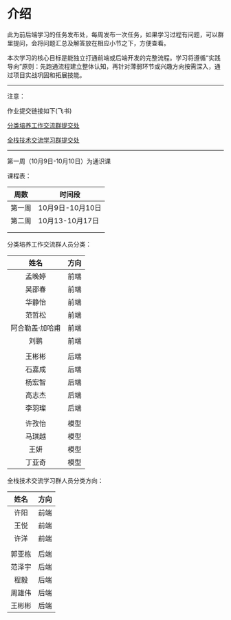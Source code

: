 # 介绍

此为前后端学习的任务发布处，每周发布一次任务，如果学习过程有问题，可以群里提问，会将问题汇总及解答放在相应小节之下，方便查看。



本次学习的核心目标是能独立打通前端或后端开发的完整流程。学习将遵循“实践导向”原则：先跑通流程建立整体认知，再针对薄弱环节或兴趣方向按需深入，通过项目实战巩固和拓展技能。



---

<div class="warning">
	<p>注意：</p>
    <p>
    	作业提交链接如下(飞书)
	</p>
</div>

[分类培养工作交流群提交处](https://wcn6gmfkzss8.feishu.cn/docx/BqpRdejc3o95uGxRKmPcFymTnEd?from=from_copylink)

[全栈技术交流学习群提交处](https://wcn6gmfkzss8.feishu.cn/docx/Mc1TdflfPo1lMlxFP3QcjQUpnnf?from=from_copylink)


---

<div class="warning">
	<p>
        第一周（10月9日-10月10日）为通识课
    </p>
</div>

课程表：

| 周数   | 时间段           |
| ------ | ---------------- |
| 第一周 | 10月9日-10月10日 |
| 第二周 | 10月13-10月17日  |
|        |                  |
|        |                  |



分类培养工作交流群人员分类：

|      姓名       | 方向 |
| :-------------: | ---- |
|     孟晚婷      | 前端 |
|     吴邵春      | 前端 |
|     华静怡      | 前端 |
|     范哲松      | 前端 |
| 阿合勒盖·加哈甫 | 前端 |
|      刘鹏       | 前端 |
|                 |      |
|     王彬彬      | 后端 |
|     石嘉成      | 后端 |
|     杨宏智      | 后端 |
|     高志杰      | 后端 |
|     李羽璨      | 后端 |
|                 |      |
|     许孜怡      | 模型 |
|     马琪越      | 模型 |
|      王妍       | 模型 |
|     丁亚奇      | 模型 |

全栈技术交流学习群人员分类方向：

|  姓名  | 方向 |
| :----: | ---- |
|  许阳  | 前端 |
|  王悦  | 前端 |
|  许洋  | 前端 |
|        |      |
| 郭亚栋 | 后端 |
| 范泽宇 | 后端 |
|  程毅  | 后端 |
| 周雄伟 | 后端 |
| 王彬彬 | 后端 |

